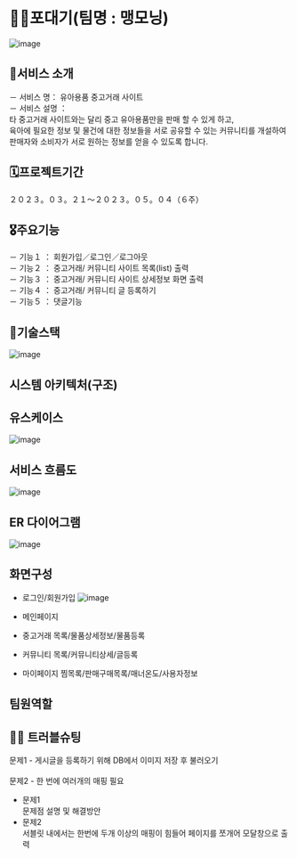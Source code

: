 # 👶🏻포대기(팀명 : 맹모닝)
![image](https://github.com/2022-SMHRD-IS-BigData3/Maengmorning/assets/128571044/2ed8d5a8-f106-4571-aff0-a5581b6ae5d8)

## 📎서비스 소개
－ 서비스 명： 유아용품 중고거래 사이트 <br>
－ 서비스 설명 ：<br>
타 중고거래 사이트와는 달리 중고 유아용품만을 판매 할 수 있게 하고, <br>
육아에 필요한 정보 및 물건에 대한 정보들을 서로 공유할 수 있는 커뮤니티를 개설하여<br>
판매자와 소비자가 서로 원하는 정보를 얻을 수 있도록 합니다.<br>


## 🗓️프로젝트기간
２０２３。０３。２１～２０２３。０５。０４（６주）<br>


## 🎖️주요기능
－ 기능１ ： 회원가입／로그인／로그아웃 <br>
－ 기능２ ： 중고거래/ 커뮤니티 사이트 목록(list) 출력 <br>
－ 기능３ ： 중고거래/ 커뮤니티 사이트 상세정보 화면 출력 <br>
－ 기능４ ： 중고거래/ 커뮤니티 글 등록하기 <br>
－ 기능５ ： 댓글기능 <br>

## 👾기술스택
![image](https://github.com/2022-SMHRD-IS-BigData3/Maengmorning/assets/128571044/abbe1a20-97e8-4410-b216-91379439741f)
<br>

## 시스템 아키텍처(구조)

## 유스케이스
![image](https://github.com/2022-SMHRD-IS-BigData3/Maengmorning/assets/128571044/92ff2942-7820-41a7-90e3-013a39bca9d4)

## 서비스 흐름도
![image](https://github.com/2022-SMHRD-IS-BigData3/Maengmorning/assets/128571044/f69abadd-7d66-4b77-99cb-62bb1126532a)

## ER 다이어그램
![image](https://github.com/2022-SMHRD-IS-BigData3/Maengmorning/assets/128571044/afbe9524-a5aa-4b54-8d69-a5d2cfefbc2b)

## 화면구성
- 로그인/회원가입
![image](https://github.com/2022-SMHRD-IS-BigData3/Maengmorning/assets/128571044/d117909b-a8ac-44d7-8378-117f91927c95)

- 메인페이지

- 중고거래
목록/물품상세정보/물품등록

- 커뮤니티
목록/커뮤니티상세/글등록

- 마이페이지
찜목록/판매구매목록/매너온도/사용자정보


## 팀원역할
## 🤾‍♂️ 트러블슈팅
문제1 - 게시글을 등록하기 위해 DB에서 이미지 저장 후 불러오기<br><br>
문제2 - 한 번에 여러개의 매핑 필요

* 문제1<br>
 문제점 설명 및 해결방안
* 문제2<br>
 서블릿 내에서는 한번에 두개 이상의 매핑이 힘들어 페이지를 쪼개어 모달창으로 출력



